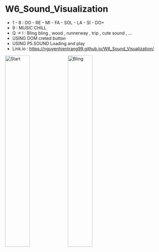 # W6_Sound_Visualization
- 1 - 8 : DO - RE - MI - FA - SOL - LA - SI - DO+ 
- 9 : MUSIC CHILL 
- Q -> I : Bling bling , wood , runnerway , trip , cute sound , ... 
- USING DOM creted button 
- USING P5.SOUND Loading and play 
- Link.io : https://nguyenhientrang99.github.io/W6_Sound_Visualization/
<img src="https://user-images.githubusercontent.com/115915656/197395079-2175f4b4-6933-473d-80f0-2e9e696ab38b.png" alt="Start" width="40%" align="left" />
<img src="https://user-images.githubusercontent.com/115915656/197395481-f92ca732-1d89-48a7-b53c-b3893904c57a.png" alt="Bling" width="40%" align="left"/>



